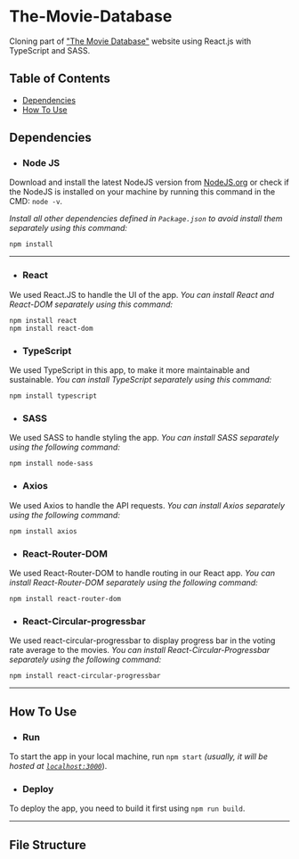# The-Movie-Database
Cloning part of ["The Movie Database"](https://www.themoviedb.org) website using React.js with TypeScript and SASS.

## Table of Contents
* [Dependencies](#Dependencies)
* [How To Use](#How-To-Use)

## Dependencies
- ### Node JS
Download and install the latest NodeJS version from [NodeJS.org](http://nodejs.org) or check if the NodeJS is installed on your machine by running this command in the CMD: `node -v`.

_Install all other dependencies defined in `Package.json` to avoid install them separately using this command:_
```
npm install
```
---------------------------------
- ### React
We used React.JS to handle the UI of the app.
_You can install React and React-DOM separately using this command:_
```
npm install react
npm install react-dom
```

- ### TypeScript
We used TypeScript in this app, to make it more maintainable and sustainable.
_You can install TypeScript separately using this command:_
```
npm install typescript
```

- ### SASS
We used SASS to handle styling the app.
_You can install SASS separately using the following command:_
```
npm install node-sass
```

- ### Axios
We used Axios to handle the API requests.
_You can install Axios separately using the following command:_
```
npm install axios
```

- ### React-Router-DOM
We used React-Router-DOM to handle routing in our React app.
_You can install React-Router-DOM separately using the following command:_
```
npm install react-router-dom
```

- ### React-Circular-progressbar
We used react-circular-progressbar to display progress bar in the voting rate average to the movies.
_You can install React-Circular-Progressbar separately using the following command:_
```
npm install react-circular-progressbar
```

---------------------------------

## How To Use
- ### Run
To start the app in your local machine, run `npm start` _(usually, it will be hosted at [`localhost:3000`](http://localhost:3000)_).

- ### Deploy
To deploy the app, you need to build it first using `npm run build`.

---------------------------------
## File Structure
